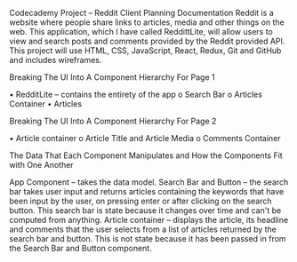 Codecademy Project – Reddit Client
Planning Documentation
Reddit is a website where people share links to articles, media and other things on the web. This application, which I have called ReddittLite, will allow users to view and search posts and comments provided by the Reddit provided API. This project will use HTML, CSS, JavaScript, React, Redux, Git and GitHub and includes wireframes. 

Breaking The UI Into A Component Hierarchy For Page 1

 

•	RedditLite – contains the entirety of the app
o	Search Bar
o	Articles Container
•	Articles







Breaking The UI Into A Component Hierarchy For Page 2

 
•	Article container
o	Article Title and	Article Media
o	Comments Container

The Data That Each Component Manipulates and How the Components Fit with One Another

App Component – takes the data model. 
Search Bar and Button – the search bar takes user input and returns articles containing the keywords that have been input by the user, on pressing enter or after clicking on the search button. This search bar is state because it changes over time and can't be computed from anything. 
Article container – displays the article, its headline and comments that the user selects from a list of articles returned by the search bar and button. This is not state because it has been passed in from the Search Bar and Button component.
